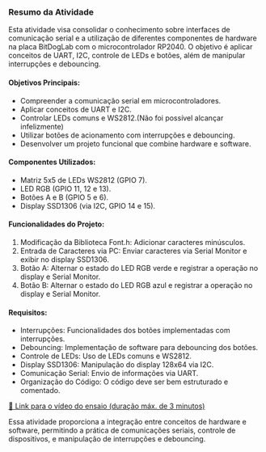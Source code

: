 ### Resumo da Atividade

Esta atividade visa consolidar o conhecimento sobre interfaces de comunicação serial e a utilização de diferentes componentes de hardware na placa BitDogLab 
com o microcontrolador RP2040. O objetivo é aplicar conceitos de UART, I2C, controle de LEDs e botões, além de manipular interrupções e debouncing.

#### Objetivos Principais:
- Compreender a comunicação serial em microcontroladores.
- Aplicar conceitos de UART e I2C.
- Controlar LEDs comuns e WS2812.(Não foi possível alcançar infelizmente)
- Utilizar botões de acionamento com interrupções e debouncing.
- Desenvolver um projeto funcional que combine hardware e software.

#### Componentes Utilizados:
- Matriz 5x5 de LEDs WS2812 (GPIO 7).
- LED RGB (GPIO 11, 12 e 13).
- Botões A e B (GPIO 5 e 6).
- Display SSD1306 (via I2C, GPIO 14 e 15).

#### Funcionalidades do Projeto:
1. Modificação da Biblioteca Font.h: Adicionar caracteres minúsculos.
2. Entrada de Caracteres via PC: Enviar caracteres via Serial Monitor e exibir no display SSD1306.
3. Botão A: Alternar o estado do LED RGB verde e registrar a operação no display e Serial Monitor.
4. Botão B: Alternar o estado do LED RGB azul e registrar a operação no display e Serial Monitor.

#### Requisitos:
- Interrupções: Funcionalidades dos botões implementadas com interrupções.
- Debouncing: Implementação de software para debouncing dos botões.
- Controle de LEDs: Uso de LEDs comuns e WS2812.
- Display SSD1306: Manipulação do display 128x64 via I2C.
- Comunicação Serial: Envio de informações via UART.
- Organização do Código: O código deve ser bem estruturado e comentado.



[🔗 Link para o vídeo do ensaio (duração máx. de 3 minutos)](https://drive.google.com/file/d/1zjNEiqAOYAcEgrUxBMav3noljQbGEE5J/view?usp=drive_link)


Essa atividade proporciona a integração entre conceitos de hardware e software, permitindo a prática de comunicações seriais, controle de dispositivos, 
e manipulação de interrupções e debouncing.
